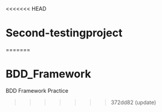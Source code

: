 <<<<<<< HEAD
# Second-testingproject
=======
# BDD_Framework
BDD Framework Practice
>>>>>>> 372dd82 (update)
